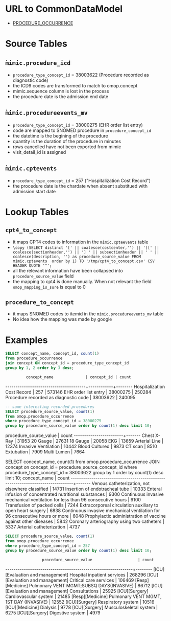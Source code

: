 # URL to CommonDataModel
- [PROCEDURE_OCCURRENCE](https://github.com/OHDSI/CommonDataModel/wiki/PROCEDURE_OCCURRENCE)

# Source Tables

## ̀`mimic.procedure_icd`

- `procedure_type_concept_id` = 38003622 (Procedure recorded as diagnostic code)
- the ICD9 codes are transformed to match to omop.concept
- mimic.sequence column is lost in the process
- the procedure date is the admission end date

## ̀`mimic.procedureevents_mv`

- `procedure_type_concept_id` = 38000275 (EHR order list entry)
- code are mapped to SNOMED procedure in `procedure_concept_id`
- the datetime is the begining of the procedure
- quantity is the duration of the procedure in minutes
- rows cancelled have not been exported from mimic
- visit_detail_id is assigned

## ̀`mimic.cptevents`

- `procedure_type_concept_id` = 257 ("Hospitalization Cost Record")
- the procedure date is the chardate when absent substitued with admission start date

# Lookup Tables

## `cpt4_to_concept`

- it maps CPT4 codes to information in the `mimic.cpteevents` table
- `\copy (SELECT distinct '[' || coalesce(costcenter,'') || '][' || coalesce(sectionheader,'') || '] ' || subsectionheader || ' ' || coalesce(description, '') as procedure_source_value FROM mimic.cptevents  order by 1) TO '/tmp/cpt4_to_concept.csv' CSV HEADER QUOTE '"';`
- all the relevant information have been collapsed into `procedure_source_value` field
- the mapping to cpt4 is done manually. When not relevant the field `omop_mapping_is_sure` is equal to 0

## `procedure_to_concept`

- it maps SNOMED codes to itemid in the `mimic.procedureevents_mv` table
- No idea how the mapping was made by google



# Examples

``` sql
SELECT concept_name, concept_id, count(1)
from procedure_occurrence
join concept ON concept_id = procedure_type_concept_id
group by 1, 2 order by 3 desc;
```
             concept_name              | concept_id | count
---------------------------------------+------------+--------
 Hospitalization Cost Record           |        257 | 573146
 EHR order list entry                  |   38000275 | 250284
 Procedure recorded as diagnostic code |   38003622 | 240095

```sql
-- some interesting recorded procedures
SELECT procedure_source_value, count(1)
from omop.procedure_occurrence
where procedure_type_concept_id = 38000275
group by procedure_source_value order by count(1) desc limit 10;
```
 procedure_source_value | count
------------------------+-------
 Chest X-Ray            | 31953
 20 Gauge               | 27631
 18 Gauge               | 20058
 EKG                    | 13659
 Arterial Line          | 12374
 Invasive Ventilation   | 10442
 Blood Cultured         |  9873
 CT scan                |  8510
 Extubation             |  7909
 Multi Lumen            |  7664


SELECT concept_name, count(1)
from omop.procedure_occurrence
JOIN concept on concept_id = procedure_source_concept_id where procedure_type_concept_id = 38003622
group by 1 order by count(1) desc limit 10;
                                 concept_name                                  | count
-------------------------------------------------------------------------------+-------
 Venous catheterization, not elsewhere classified                              | 14731
 Insertion of endotracheal tube                                                | 10333
 Enteral infusion of concentrated nutritional substances                       |  9300
 Continuous invasive mechanical ventilation for less than 96 consecutive hours |  9100
 Transfusion of packed cells                                                   |  7244
 Extracorporeal circulation auxiliary to open heart surgery                    |  6838
 Continuous invasive mechanical ventilation for 96 consecutive hours or more   |  6048
 Prophylactic administration of vaccine against other diseases                 |  5842
 Coronary arteriography using two catheters                                    |  5337
 Arterial catheterization                                                      |  4737

``` sql
SELECT procedure_source_value, count(1)
from omop.procedure_occurrence
where procedure_type_concept_id = 257
group by procedure_source_value order by count(1) desc limit 10;
```
                    procedure_source_value                    | count
--------------------------------------------------------------+--------
 [ICU][Evaluation and management] Hospital inpatient services | 268296
 [ICU][Evaluation and management] Critical care services      | 106469
 [Resp][Medicine] Pulmonary VENT MGMT;SUBSQ DAYS(INVASIVE)    |  86712
 [ICU][Evaluation and management] Consultations               |  25925
 [ICU][Surgery] Cardiovascular system                         |  21485
 [Resp][Medicine] Pulmonary VENT MGMT, 1ST DAY (INVASIVE)     |  12552
 [ICU][Surgery] Respiratory system                            |  10516
 [ICU][Medicine] Dialysis                                     |   9778
 [ICU][Surgery] Musculoskeletal system                        |   6275
 [ICU][Surgery] Digestive system                              |   4979
